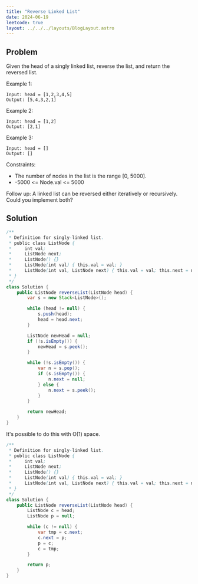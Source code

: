 ```yaml
---
title: "Reverse Linked List"
date: 2024-06-19
leetcode: true
layout: ../../../layouts/BlogLayout.astro
---
```


## Problem

Given the head of a singly linked list, reverse the list, and return the reversed list.

Example 1:

```text
Input: head = [1,2,3,4,5]
Output: [5,4,3,2,1]
```

Example 2:

```text
Input: head = [1,2]
Output: [2,1]
```

Example 3:

```text
Input: head = []
Output: []
```

Constraints:

- The number of nodes in the list is the range [0, 5000].
- -5000 <= Node.val <= 5000

Follow up: A linked list can be reversed either iteratively or recursively. Could you implement both?

## Solution

```java
/**
 * Definition for singly-linked list.
 * public class ListNode {
 *     int val;
 *     ListNode next;
 *     ListNode() {}
 *     ListNode(int val) { this.val = val; }
 *     ListNode(int val, ListNode next) { this.val = val; this.next = next; }
 * }
 */
class Solution {
    public ListNode reverseList(ListNode head) {
        var s = new Stack<ListNode>();

        while (head != null) {
            s.push(head);
            head = head.next;
        }

        ListNode newHead = null;
        if (!s.isEmpty()) {
            newHead = s.peek();
        }

        while (!s.isEmpty()) {
            var n = s.pop();
            if (s.isEmpty()) {
                n.next = null;
            } else {
                n.next = s.peek();
            }
        }

        return newHead;
    }
}
```

It's possible to do this with O(1) space.

```java
/**
 * Definition for singly-linked list.
 * public class ListNode {
 *     int val;
 *     ListNode next;
 *     ListNode() {}
 *     ListNode(int val) { this.val = val; }
 *     ListNode(int val, ListNode next) { this.val = val; this.next = next; }
 * }
 */
class Solution {
    public ListNode reverseList(ListNode head) {
        ListNode c = head;
        ListNode p = null;

        while (c != null) {
            var tmp = c.next;
            c.next = p;
            p = c;
            c = tmp;
        }

        return p;
    }
}
```
